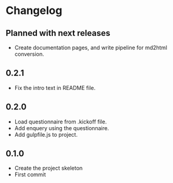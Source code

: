 Changelog
=========

## Planned with next releases
- Create documentation pages, and write pipeline for md2html conversion.

## 0.2.1
- Fix the intro text in README file.

## 0.2.0
- Load questionnaire from .kickoff file.
- Add enquery using the questionnaire.
- Add gulpfile.js to project.

## 0.1.0
- Create the project skeleton
- First commit
